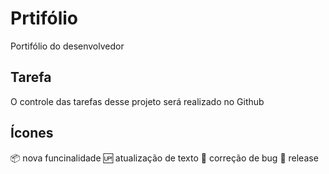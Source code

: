 # Prtifólio
Portifólio do desenvolvedor

## Tarefa

O controle das tarefas desse projeto será realizado no Github

## Ícones

:package: nova funcinalidade
:up: atualização de texto
:bug: correção de bug
:checkered_flag: release